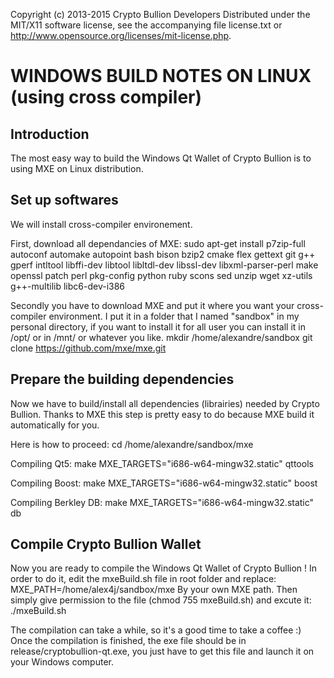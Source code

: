 Copyright (c) 2013-2015 Crypto Bullion Developers
Distributed under the MIT/X11 software license, see the accompanying
file license.txt or http://www.opensource.org/licenses/mit-license.php.

WINDOWS BUILD NOTES ON LINUX (using cross compiler)
===================================================

Introduction
------------
The most easy way to build the Windows Qt Wallet of Crypto Bullion is to using MXE on Linux distribution.

Set up softwares
----------------
We will install cross-compiler environement.

First, download all dependancies of MXE:
	sudo apt-get install p7zip-full autoconf automake autopoint bash bison bzip2 cmake flex gettext git g++ gperf intltool libffi-dev libtool libltdl-dev libssl-dev libxml-parser-perl make openssl patch perl pkg-config python ruby scons sed unzip wget xz-utils g++-multilib libc6-dev-i386

Secondly you have to download MXE and put it where you want your cross-compiler environment.
I put it in a folder that I named "sandbox" in my personal directory, if you want to install it for all user you can install it in /opt/ or in /mnt/ or whatever you like.
	mkdir /home/alexandre/sandbox
	git clone https://github.com/mxe/mxe.git

Prepare the building dependencies
---------------------------------
Now we have to build/install all dependencies (librairies) needed by Crypto Bullion.
Thanks to MXE this step is pretty easy to do because MXE build it automatically for you.

Here is how to proceed:
	cd /home/alexandre/sandbox/mxe

Compiling Qt5:
	make MXE_TARGETS="i686-w64-mingw32.static" qttools

Compiling Boost:
	make MXE_TARGETS="i686-w64-mingw32.static" boost

Compiling Berkley DB:
	make MXE_TARGETS="i686-w64-mingw32.static" db

Compile Crypto Bullion Wallet
-----------------------------
Now you are ready to compile the Windows Qt Wallet of Crypto Bullion !
In order to do it, edit the mxeBuild.sh file in root folder and replace:
	MXE_PATH=/home/alex4j/sandbox/mxe
By your own MXE path.
Then simply give permission to the file (chmod 755 mxeBuild.sh) and excute it:
	./mxeBuild.sh

The compilation can take a while, so it's a good time to take a coffee :)
Once the compilation is finished, the exe file should be in release/cryptobullion-qt.exe, you just have to get this file and launch it on your Windows computer.